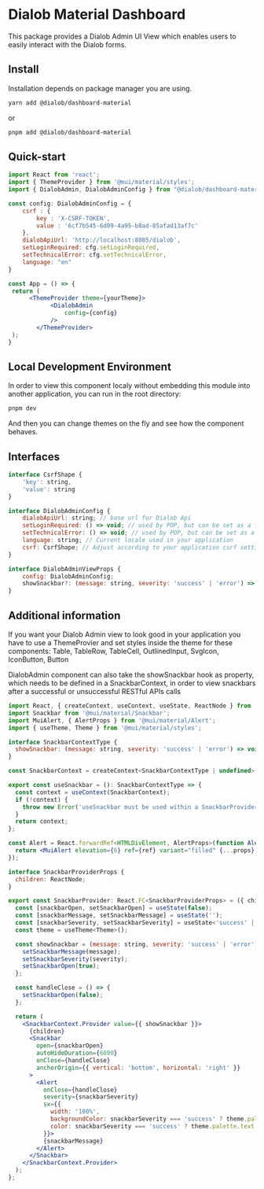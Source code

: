 # Dialob Material Dashboard
This package provides a Dialob Admin UI View which enables users to easily interact with the Dialob forms.

## Install
Installation depends on package manager you are using.

```sh
yarn add @dialob/dashboard-material 
```
or
```sh
pnpm add @dialob/dashboard-material 
```

## Quick-start
```jsx
import React from 'react';
import { ThemeProvider } from '@mui/material/styles';
import { DialobAdmin, DialobAdminConfig } from "@dialob/dashboard-material";

const config: DialobAdminConfig = {
	csrf : {
		key : 'X-CSRF-TOKEN',													 
		value : '6cf7b545-6d09-4a95-b8ad-85afad13af7c'
	},
	dialobApiUrl: 'http://localhost:8085/dialob',
	setLoginRequired: cfg.setLoginRequired,
	setTechnicalError: cfg.setTechnicalError,
	language: "en"
}

const App = () => {
 return (
	  <ThemeProvider theme={yourTheme}>
			<DialobAdmin 
				config={config}
			/>
		</ThemeProvider>
 );
}
```

## Local Development Environment
In order to view this component localy without embedding this module into another application,
you can run in the root directory:

```sh
pnpm dev
```

And then you can change themes on the fly and see how the component behaves.

## Interfaces

```jsx
interface CsrfShape {
	'key': string,
	'value': string
}

interface DialobAdminConfig {
	dialobApiUrl: string; // base url for Dialob Api
	setLoginRequired: () => void; // used by POP, but can be set as a function that does nothing if not needed
	setTechnicalError: () => void; // used by POP, but can be set as a function that does nothing if not needed
	language: string; // Current locale used in your application
	csrf: CsrfShape; // Adjust according to your application csrf settings
}

interface DialobAdminViewProps {
	config: DialobAdminConfig;
	showSnackbar?: (message: string, severity: 'success' | 'error') => void;
}
```

## Additional information
If you want your Dialob Admin view to look good in your application you have to use a ThemeProvier and set styles inside the theme 
for these components: Table, TableRow, TableCell, OutlinedInput, SvgIcon, IconButton, Button

DialobAdmin component can also take the showSnackbar hook as property, which needs to be defined in a SnackbarContext,
in order to view snackbars after a successful or unsuccessful RESTful APIs calls

```jsx
import React, { createContext, useContext, useState, ReactNode } from 'react';
import Snackbar from '@mui/material/Snackbar';
import MuiAlert, { AlertProps } from '@mui/material/Alert';
import { useTheme, Theme } from '@mui/material/styles';

interface SnackbarContextType {
  showSnackbar: (message: string, severity: 'success' | 'error') => void;
}

const SnackbarContext = createContext<SnackbarContextType | undefined>(undefined);

export const useSnackbar = (): SnackbarContextType => {
  const context = useContext(SnackbarContext);
  if (!context) {
    throw new Error('useSnackbar must be used within a SnackbarProvider');
  }
  return context;
};

const Alert = React.forwardRef<HTMLDivElement, AlertProps>(function Alert(props, ref) {
  return <MuiAlert elevation={6} ref={ref} variant="filled" {...props} />;
});

interface SnackbarProviderProps {
  children: ReactNode;
}

export const SnackbarProvider: React.FC<SnackbarProviderProps> = ({ children }) => {
  const [snackbarOpen, setSnackbarOpen] = useState(false);
  const [snackbarMessage, setSnackbarMessage] = useState('');
  const [snackbarSeverity, setSnackbarSeverity] = useState<'success' | 'error'>('success');
  const theme = useTheme<Theme>();

  const showSnackbar = (message: string, severity: 'success' | 'error') => {
    setSnackbarMessage(message);
    setSnackbarSeverity(severity);
    setSnackbarOpen(true);
  };

  const handleClose = () => {
    setSnackbarOpen(false);
  };

  return (
    <SnackbarContext.Provider value={{ showSnackbar }}>
      {children}
      <Snackbar
        open={snackbarOpen}
        autoHideDuration={6000}
        onClose={handleClose}
        anchorOrigin={{ vertical: 'bottom', horizontal: 'right' }} 
      >
        <Alert 
          onClose={handleClose} 
          severity={snackbarSeverity} 
          sx={{ 
            width: '100%',
            backgroundColor: snackbarSeverity === 'success' ? theme.palette.success.main : theme.palette.error.main,
            color: snackbarSeverity === 'success' ? theme.palette.text.primary : theme.palette.common.white
          }}>
          {snackbarMessage}
        </Alert>
      </Snackbar>
    </SnackbarContext.Provider>
  );
};
```
